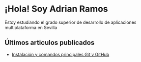 # ¡Hola! Soy Adrian Ramos

Estoy estudiando el grado superior de  desarrollo de aplicaciones multiplataforma en Sevilla 

## Últimos articulos publicados 

- [Instalación y comandos principales Git y GitHub](https://github.com/RamosColonAdrian/proyecto01)   
